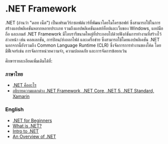 # .NET Framework

.NET (อ่านว่า "ดอท เน็ต") เป็นเฟรมเวิร์กซอฟต์แวร์ที่พัฒนาโดยไมโครซอฟท์ ซึ่งสามารถใช้ในการสร้างแอปพลิเคชันหลากหลายประเภท รวมถึงแอปพลิเคชันเดสก์ท็อปและเว็บของ Windows, แอปมือถือ และเกมส์ .NET Framework มีไลบรารีขนาดใหญ่ที่ประกอบไปด้วยฟังก์ชันการทำงานที่สร้างไว้ล่วงหน้า เช่น คอลเลกชัน, การป้อน/ส่งออกไฟล์ และเครือข่าย ซึ่งสามารถใช้โดยแอปพลิเคชัน .NET นอกจากนี้ยังรวมถึง Common Language Runtime (CLR) ซึ่งจัดการการทำงานของโค้ด โดยมีฟีเจอร์เช่น การจัดการหน่วยความจำ, ความปลอดภัย และการจัดการข้อยกเว้น

ศึกษารายละเอียดเพิ่มเติมได้ที่:


### ภาษาไทย
- [.NET คืออะไร](https://aws.amazon.com/th/what-is/net/)
- [อธิบายความแตกต่าง .NET Framework, .NET Core, .NET 5, .NET Standard, Xamarin](https://www.blognone.com/node/112592)

### English
- [.NET for Beginners](https://www.youtube.com/playlist?list=PLdo4fOcmZ0oUwBEC2bnwPtHqbU8Vmh_tj)
- [What is .NET?](https://dotnet.microsoft.com/en-us/learn/dotnet/what-is-dotnet)
- [Intro to .NET](https://www.codecademy.com/article/what-is-net)
- [An Overview of .NET](https://auth0.com/blog/what-is-dotnet-platform-overview/)
